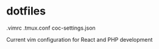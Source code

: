 # dotfiles
.vimrc .tmux.conf coc-settings.json

Current vim configuration for React and PHP development
